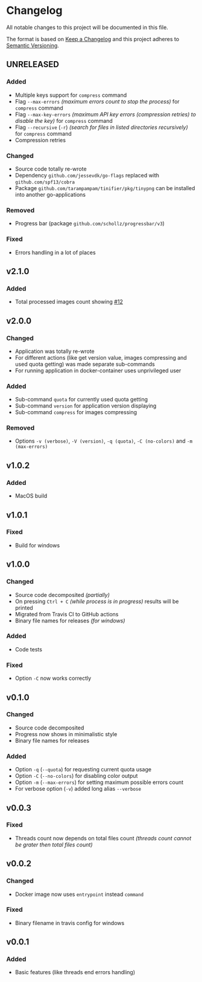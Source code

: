 # Changelog

All notable changes to this project will be documented in this file.

The format is based on [Keep a Changelog][keepachangelog] and this project adheres to [Semantic Versioning][semver].

## UNRELEASED

### Added

- Multiple keys support for `compress` command
- Flag `--max-errors` _(maximum errors count to stop the process)_ for `compress` command
- Flag `--max-key-errors` _(maximum API key errors (compression retries) to disable the key)_ for `compress` command
- Flag `--recursive` (`-r`) _(search for files in listed directories recursively)_ for `compress` command
- Compression retries

### Changed

- Source code totally re-wrote
- Dependency `github.com/jessevdk/go-flags` replaced with `github.com/spf13/cobra`
- Package `github.com/tarampampam/tinifier/pkg/tinypng` can be installed into another go-applications

### Removed

- Progress bar (package `github.com/schollz/progressbar/v3`)

### Fixed

- Errors handling in a lot of places

## v2.1.0

### Added

- Total processed images count showing [#12]

[#12]:https://github.com/tarampampam/tinifier/issues/12

## v2.0.0

### Changed

- Application was totally re-wrote
- For different actions (like get version value, images compressing and used quota getting) was made separate sub-commands
- For running application in docker-container uses unprivileged user

### Added

- Sub-command `quota` for currently used quota getting
- Sub-command `version` for application version displaying
- Sub-command `compress` for images compressing

### Removed

- Options `-v (verbose)`, `-V (version)`, `-q (quota)`, `-C (no-colors)` and `-m (max-errors)`

## v1.0.2

### Added

- MacOS build

## v1.0.1

### Fixed

- Build for windows

## v1.0.0

### Changed

- Source code decomposited _(partially)_
- On pressing `Ctrl + C` _(while process is in progress)_ results will be printed
- Migrated from Travis CI to GitHub actions
- Binary file names for releases _(for windows)_

### Added

- Code tests

### Fixed

- Option `-C` now works correctly

## v0.1.0

### Changed

- Source code decomposited
- Progress now shows in minimalistic style
- Binary file names for releases

### Added

- Option `-q` (`--quota`) for requesting current quota usage
- Option `-C` (`--no-colors`) for disabling color output
- Option `-m` (`--max-errors`) for setting maximum possible errors count
- For verbose option (`-v`) added long alias `--verbose`

## v0.0.3

### Fixed

- Threads count now depends on total files count _(threads count cannot be grater then total files count)_

## v0.0.2

### Changed

- Docker image now uses `entrypoint` instead `command`

### Fixed

- Binary filename in travis config for windows

## v0.0.1

### Added

- Basic features (like threads end errors handling)

[keepachangelog]:https://keepachangelog.com/en/1.0.0/
[semver]:https://semver.org/spec/v2.0.0.html
